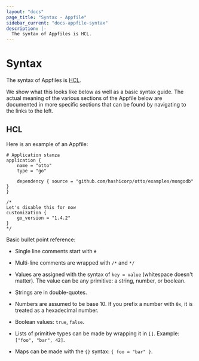 ```yaml
---
layout: "docs"
page_title: "Syntax - Appfile"
sidebar_current: "docs-appfile-syntax"
description: |-
  The syntax of Appfiles is HCL.
---
```


# Syntax

The syntax of Appfiles is [HCL](https://github.com/hashicorp/hcl).

We show what this looks like below as well as a basic syntax guide. The
actual meaning of the various sections of the Appfile below are documented
in more specific sections that can be found by navigating to the links to the
left.

## HCL

Here is an example of an Appfile:

```
# Application stanza
application {
    name = "otto"
    type = "go"

    dependency { source = "github.com/hashicorp/otto/examples/mongodb" }
}

/*
Let's disable this for now
customization {
    go_version = "1.4.2"
}
*/
```

Basic bullet point reference:

  * Single line comments start with `#`

  * Multi-line comments are wrapped with `/*` and `*/`

  * Values are assigned with the syntax of `key = value` (whitespace
    doesn't matter). The value can be any primitive: a string,
    number, or boolean.

  * Strings are in double-quotes.

  * Numbers are assumed to be base 10. If you prefix a number with
    `0x`, it is treated as a hexadecimal number.

  * Boolean values: `true`, `false`.

  * Lists of primitive types can be made by wrapping it in `[]`.
    Example: `["foo", "bar", 42]`.

  * Maps can be made with the `{}` syntax:
	`{ foo = "bar" }`.

